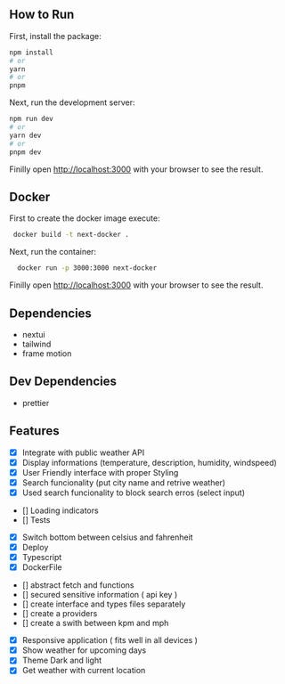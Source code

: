 ## How to Run

First, install the package:

```bash
npm install
# or
yarn 
# or
pnpm 
```

Next, run the development server:

```bash
npm run dev
# or
yarn dev
# or
pnpm dev
```

Finilly open [http://localhost:3000](http://localhost:3000) with your browser to see the result.

## Docker

First to create the docker image execute:

```bash
 docker build -t next-docker . 
```

Next, run the container:

```bash
  docker run -p 3000:3000 next-docker
```

Finilly open [http://localhost:3000](http://localhost:3000) with your browser to see the result.

## Dependencies

- nextui
- tailwind
- frame motion

## Dev Dependencies

- prettier

## Features

- [x] Integrate with public weather API
- [x] Display informations (temperature, description, humidity, windspeed)
- [x] User Friendly interface with proper Styling
- [x] Search funcionality (put city name and retrive weather)
- [x] Used search funcionality to block search erros (select input)
- [] Loading indicators
- [] Tests
- [x] Switch bottom between celsius and fahrenheit
- [x] Deploy
- [x] Typescript
- [x] DockerFile
- [] abstract fetch and functions
- [] secured sensitive information ( api key )
- [] create interface and types files separately
- [] create a providers
- [] create a swith between kpm and mph
- [x] Responsive application ( fits well in all devices )
- [x] Show weather for upcoming days
- [x] Theme Dark and light
- [x] Get weather with current location